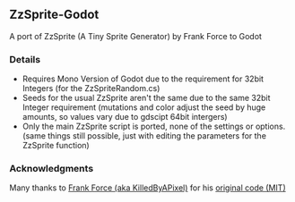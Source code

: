 ## ZzSprite-Godot
A port of ZzSprite (A Tiny Sprite Generator) by Frank Force to Godot

### Details
- Requires Mono Version of Godot due to the requirement for 32bit Integers (for the ZzSpriteRandom.cs)
- Seeds for the usual ZzSprite aren't the same due to the same 32bit Integer requirement (mutations and color adjust the seed by huge amounts, so values vary due to gdscipt 64bit intergers)
- Only the main ZzSprite script is ported, none of the settings or options. (same things still possible, just with editing the parameters for the ZzSprite function)


### Acknowledgments 
Many thanks to [Frank Force (aka KilledByAPixel)](https://github.com/KilledByAPixel) for his [original code (MIT)](https://github.com/KilledByAPixel/ZzSprite)
